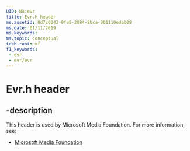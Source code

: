 ```yaml
---
UID: NA:evr
title: Evr.h header
ms.assetid: 8d7c0243-9fe5-3084-8bca-901110edab08
ms.date: 01/11/2019
ms.keywords: 
ms.topic: conceptual
tech.root: mf
f1_keywords:
 - evr
 - evr/evr
---
```


# Evr.h header


## -description

This header is used by Microsoft Media Foundation. For more information, see:

- [Microsoft Media Foundation](../_mf/index.md)

